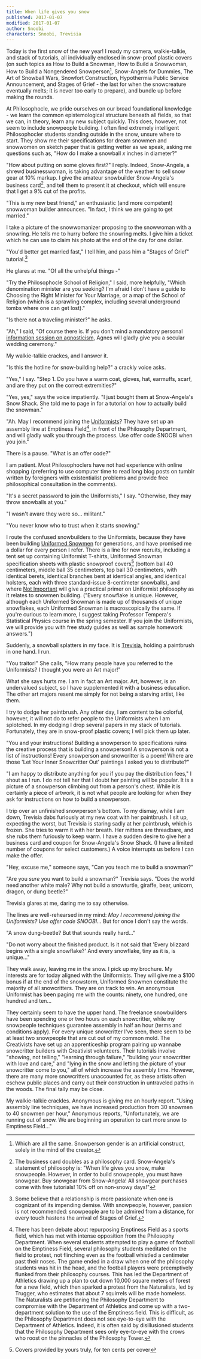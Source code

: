 ```yaml
---
title: When life gives you snow
published: 2017-01-07
modified: 2017-01-07
author: Snoobi
characters: Snoobi, Trevisia
---
```


Today is the first snow of the new year! I ready my camera, walkie-talkie, and stack of tutorials, all individually enclosed in snow-proof plastic covers (on such topics as How to Build a Snowman, How to Build a Snowwoman, How to Build a Nongendered Snowperson[^sn], Snow-Angels for Dummies, The Art of Snowball Wars, Snowfort Construction, Hypothermia Public Service Announcement, and Stages of Grief - the last for when the snowcreature eventually melts; it is never too early to prepare), and bundle up before making the rounds. 

<!--more-->

At Philosophocle, we pride ourselves on our broad foundational knowledge - we learn the common epistemological structure beneath all fields, so that we can, in theory, learn any new subject quickly. This does, however, not seem to include snowpeople building. I often find extremely intelligent Philosophocler students standing outside in the snow, unsure where to start. They show me their specifications for dream snowmen and snowwomen on sketch paper that is getting wetter as we speak, asking me questions such as, "How do I make a snowball $x$ inches in diameter?"

"How about putting on some gloves first?" I reply. Indeed, Snow-Angela, a shrewd businesswoman, is taking advantage of the weather to sell snow gear at 10% markup. I give the amateur snowbuilder Snow-Angela's business card[^pf], and tell them to present it at checkout, which will ensure that I get a 9% cut of the profits.

"This is my new best friend," an enthusiastic (and more competent) snowwoman builder announces. "In fact, I think we are going to get married."

I take a picture of the snowwomanizer proposing to the snowwoman with a snowring. He tells me to hurry before the snowring melts. I give him a ticket which he can use to claim his photo at the end of the day for one dollar.

"You'd better get married fast," I tell him, and pass him a "Stages of Grief" tutorial.[^m]

He glares at me. "Of all the unhelpful things -"

"Try the Philosophocle School of Religion," I said, more helpfully, "Which denomination minister are you seeking? I'm afraid I don't have a guide to Choosing the Right Minister for Your Marriage, or a map of the School of Religion (which is a sprawling complex, including several underground tombs where one can get lost)."

"Is there not a traveling minister?" he asks.

"Ah," I said, "Of course there is. If you don't mind a mandatory personal [information session on agnosticism](agnostic.html), Agnes will gladly give you a secular wedding ceremony."

My walkie-talkie crackes, and I answer it.

"Is this the hotline for snow-building help?" a crackly voice asks.

"Yes," I say. "Step 1. Do you have a warm coat, gloves, hat, earmuffs, scarf, and are they put on the correct extremities?"

"Yes, yes," says the voice impatiently. "I just bought them at Snow-Angela's Snow Shack. She told me to page in for a tutorial on how to actually build the snowman."

"Ah. May I recommend joining the [Uniformists](how-i-became-a-uniformist.html)? They have set up an assembly line at Emptiness Field[^f2], in front of the Philosophy Department, and will gladly walk you through the process. Use offer code SNOOBI when you join."

There is a pause. "What is an offer code?"

I am patient. Most Philosophoclers have not had experience with online shopping (preferring to use computer time to read long blog posts on tumblr written by foreigners with existentialist problems and provide free philosophical consultation in the comments).

"It's a secret password to join the Uniformists," I say. "Otherwise, they may throw snowballs at you." 

"I wasn't aware they were so... militant."

"You never know who to trust when it starts snowing."

I route the confused snowbuilders to the Uniformists, because they have been building [Uniformed Snowmen](snowmelt.html) for generations, and have promised me a dollar for every person I refer. There is a line for new recruits, including a tent set up containing Uniformist T-shirts, Uniformed Snowman specification sheets with plastic snowproof covers[^f3] (bottom ball 40 centimeters, middle ball 35 centimeters, top ball 30 centimeters, with identical berets, identical branches bent at identical angles, and identical holsters, each with three standard-issue 8-centimeter snowballs), and where [Not Important](how-i-became-a-uniformist.html#saved-by-uniformism) will give a practical primer on Uniformist philosophy as it relates to snowmen building. ("Every snowflake is unique. However, although each Uniformed Snowman is made up of thousands of unique snowflakes, each Uniformed Snowman is macroscopically the same. If you're curious to learn more, I suggest taking Professor Tempera's Statistical Physics course in the spring semester. If you join the Uniformists, we will provide you with free study guides as well as sample homework answers.")

Suddenly, a snowball splatters in my face. It is [Trevisia](how-i-became-a-creativist.html), holding a paintbrush in one hand. I run.

"You traitor!" She calls, "How many people have you referred to the Uniformists? I thought you were an Art major!"

What she says hurts me. I am in fact an Art major. Art, however, is an undervalued subject, so I have supplemented it with a business education. The other art majors resent me simply for not being a starving artist, like them.

I try to dodge her paintbrush. Any other day, I am content to be colorful, however, it will not do to refer people to the Uniformists when I am splotched. In my dodging I drop several papers in my stack of tutorials. Fortunately, they are in snow-proof plastic covers; I will pick them up later.

"You and your instructions! Building a snowperson to specifications ruins the creative process that is building a snowperson! A snowperson is not a list of instructions! Every snowperson and snowcritter is a poem! Where are those 'Let Your Inner Snowcritter Out' paintings I asked you to distribute?"

"I am happy to distribute anything for you if you pay the distribution fees," I shout as I run. I do not tell her that I doubt her painting will be popular. It is a picture of a snowperson climbing out from a person's chest. While it is certainly a piece of artwork, it is not what people are looking for when they ask for instructions on how to build a snowperson.

I trip over an unfinished snowperson's bottom. To my dismay, while I am down, Trevisia dabs furiously at my new coat with her paintbrush. I sit up, expecting the worst, but Trevisia is staring sadly at her paintbrush, which is frozen. She tries to warm it with her breath. Her mittens are threadbare, and she rubs them furiously to keep warm. I have a sudden desire to give her a business card and coupon for Snow-Angela's Snow Shack. (I have a limited number of coupons for select customers.) A voice interrupts us before I can make the offer.

"Hey, excuse me," someone says, "Can you teach me to build a snowman?"

"Are you *sure* you want to build a snowman?" Trevisia says. "Does the world need another white male? Why not build a snowturtle, giraffe, bear, unicorn, dragon, or dung beetle?"

Trevisia glares at me, daring me to say otherwise.

The lines are well-rehearsed in my mind: *May I recommend joining the Uniformists? Use offer code SNOOBI...* But for once I don't say the words.

"A snow dung-beetle? But that sounds really hard..."

"Do not worry about the finished product. Is it not said that 'Every blizzard begins with a single snowflake?' And every snowflake, tiny as it is, is unique..."

They walk away, leaving me in the snow. I pick up my brochure. My interests are for today aligned with the Uniformists. They will give me a $100 bonus if at the end of the snowstorm, Uniformed Snowmen constitute the majority of all snowcritters. They are on track to win. An anonymous Uniformist has been paging me with the counts: ninety, one hundred, one hundred and ten... 

They certainly seem to have the upper hand. The freelance snowbuilders have been spending one or two hours on each snowcritter, while my snowpeople techniques guarantee assembly in half an hour (terms and conditions apply). For every unique snowcritter I've seen, there seem to be at least two snowpeople that are cut out of my common mold. The Creativists have set up an apprenticeship program pairing up wannabe snowcritter builders with Creativist volunteers. Their tutorials involve "showing, not telling," "learning through failure," "building your snowcritter with love and care," and "lying in the snow and letting the picture of your snowcritter come to you," all of which increase the assembly time. However, there are many more snowcritters unaccounted for, as these artists often eschew public places and carry out their construction in untraveled paths in the woods. The final tally may be close.

My walkie-talkie crackles. Anonymous is giving me an hourly report. "Using assembly line techniques, we have increased production from 30 snowmen to 40 snowmen per hour," Anonymous reports, "Unfortunately, we are running out of snow. We are beginning an operation to cart more snow to Emptiness Field..."

[^sn]: Which are all the same. Snowperson gender is an artificial construct, solely in the mind of the creator.

[^m]: Some believe that a relationship is more passionate when one is cognizant of its impending demise. With snowpeople, however, passion is not recommended: snowpeople are to be admired from a distance, for every touch hastens the arrival of Stages of Grief.

[^pf]: The business card doubles as a philosophy card. Snow-Angela's statement of philosophy is: "When life gives you snow, make snowpeople. However, in order to build snowpeople, you must have snowgear. Buy snowgear from Snow-Angela! All snowgear purchases come with free tutorials! 10% off on non-snowy days!"

[^f2]: There has been debate about repurposing Emptiness Field as a sports field, which has met with intense opposition from the Philosophy Department. When several students attempted to play a game of football on the Emptiness Field, several philosophy students meditated on the field to protest, not flinching even as the football whistled a centimeter past their noses. The game ended in a draw when one of the philosophy students was hit in the head, and the football players were preemptively flunked from their philosophy courses. This has led the Department of Athletics drawing up a plan to cut down 10,000 square meters of forest for a new field, which then sparked a protest from the Naturalists, led by Trugger, who estimates that about 7 squirrels will be made homeless. The Naturalists are petitioning the Philosophy Department to compromise with the Department of Athletics and come up with a two-department solution to the use of the Emptiness field. This is difficult, as the Philosophy Department does not see eye-to-eye with the Department of Athletics. Indeed, it is often said by disillusioned students that the Philosophy Department sees only eye-to-eye with the crows who roost on the pinnacles of the Philosophy Tower. 

[^f3]: Covers provided by yours truly, for ten cents per cover
